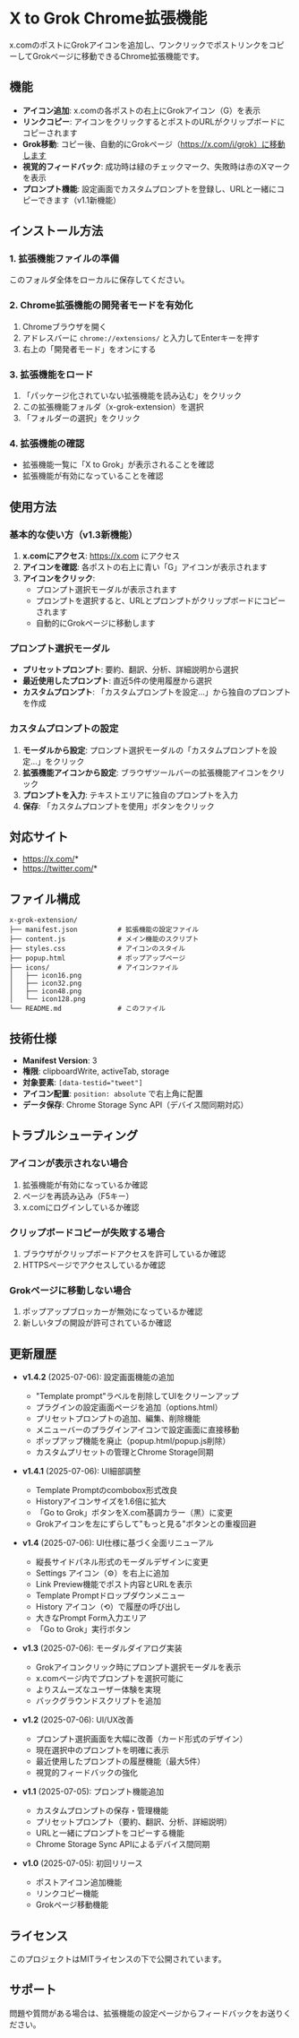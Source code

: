 # X to Grok Chrome拡張機能

x.comのポストにGrokアイコンを追加し、ワンクリックでポストリンクをコピーしてGrokページに移動できるChrome拡張機能です。

## 機能

- **アイコン追加**: x.comの各ポストの右上にGrokアイコン（G）を表示
- **リンクコピー**: アイコンをクリックするとポストのURLがクリップボードにコピーされます
- **Grok移動**: コピー後、自動的にGrokページ（https://x.com/i/grok）に移動します
- **視覚的フィードバック**: 成功時は緑のチェックマーク、失敗時は赤のXマークを表示
- **プロンプト機能**: 設定画面でカスタムプロンプトを登録し、URLと一緒にコピーできます（v1.1新機能）

## インストール方法

### 1. 拡張機能ファイルの準備
このフォルダ全体をローカルに保存してください。

### 2. Chrome拡張機能の開発者モードを有効化
1. Chromeブラウザを開く
2. アドレスバーに `chrome://extensions/` と入力してEnterキーを押す
3. 右上の「開発者モード」をオンにする

### 3. 拡張機能をロード
1. 「パッケージ化されていない拡張機能を読み込む」をクリック
2. この拡張機能フォルダ（x-grok-extension）を選択
3. 「フォルダーの選択」をクリック

### 4. 拡張機能の確認
- 拡張機能一覧に「X to Grok」が表示されることを確認
- 拡張機能が有効になっていることを確認

## 使用方法

### 基本的な使い方（v1.3新機能）
1. **x.comにアクセス**: https://x.com にアクセス
2. **アイコンを確認**: 各ポストの右上に青い「G」アイコンが表示されます
3. **アイコンをクリック**: 
   - プロンプト選択モーダルが表示されます
   - プロンプトを選択すると、URLとプロンプトがクリップボードにコピーされます
   - 自動的にGrokページに移動します

### プロンプト選択モーダル
- **プリセットプロンプト**: 要約、翻訳、分析、詳細説明から選択
- **最近使用したプロンプト**: 直近5件の使用履歴から選択
- **カスタムプロンプト**: 「カスタムプロンプトを設定...」から独自のプロンプトを作成

### カスタムプロンプトの設定
1. **モーダルから設定**: プロンプト選択モーダルの「カスタムプロンプトを設定...」をクリック
2. **拡張機能アイコンから設定**: ブラウザツールバーの拡張機能アイコンをクリック
3. **プロンプトを入力**: テキストエリアに独自のプロンプトを入力
4. **保存**: 「カスタムプロンプトを使用」ボタンをクリック

## 対応サイト

- https://x.com/*
- https://twitter.com/*

## ファイル構成

```
x-grok-extension/
├── manifest.json          # 拡張機能の設定ファイル
├── content.js             # メイン機能のスクリプト
├── styles.css             # アイコンのスタイル
├── popup.html             # ポップアップページ
├── icons/                 # アイコンファイル
│   ├── icon16.png
│   ├── icon32.png
│   ├── icon48.png
│   └── icon128.png
└── README.md              # このファイル
```

## 技術仕様

- **Manifest Version**: 3
- **権限**: clipboardWrite, activeTab, storage
- **対象要素**: `[data-testid="tweet"]`
- **アイコン配置**: `position: absolute` で右上角に配置
- **データ保存**: Chrome Storage Sync API（デバイス間同期対応）

## トラブルシューティング

### アイコンが表示されない場合
1. 拡張機能が有効になっているか確認
2. ページを再読み込み（F5キー）
3. x.comにログインしているか確認

### クリップボードコピーが失敗する場合
1. ブラウザがクリップボードアクセスを許可しているか確認
2. HTTPSページでアクセスしているか確認

### Grokページに移動しない場合
1. ポップアップブロッカーが無効になっているか確認
2. 新しいタブの開設が許可されているか確認

## 更新履歴

- **v1.4.2** (2025-07-06): 設定画面機能の追加
  - "Template prompt"ラベルを削除してUIをクリーンアップ
  - プラグインの設定画面ページを追加（options.html）
  - プリセットプロンプトの追加、編集、削除機能
  - メニューバーのプラグインアイコンで設定画面に直接移動
  - ポップアップ機能を廃止（popup.html/popup.js削除）
  - カスタムプリセットの管理とChrome Storage同期

- **v1.4.1** (2025-07-06): UI細部調整
  - Template Promptのcombobox形式改良
  - Historyアイコンサイズを1.6倍に拡大
  - 「Go to Grok」ボタンをX.com基調カラー（黒）に変更
  - Grokアイコンを左にずらして"もっと見る"ボタンとの重複回避

- **v1.4** (2025-07-06): UI仕様に基づく全面リニューアル
  - 縦長サイドパネル形式のモーダルデザインに変更
  - Settings アイコン（⚙️）を右上に追加
  - Link Preview機能でポスト内容とURLを表示
  - Template Promptドロップダウンメニュー
  - History アイコン（⟲）で履歴の呼び出し
  - 大きなPrompt Form入力エリア
  - 「Go to Grok」実行ボタン

- **v1.3** (2025-07-06): モーダルダイアログ実装
  - Grokアイコンクリック時にプロンプト選択モーダルを表示
  - x.comページ内でプロンプトを選択可能に
  - よりスムーズなユーザー体験を実現
  - バックグラウンドスクリプトを追加

- **v1.2** (2025-07-06): UI/UX改善
  - プロンプト選択画面を大幅に改善（カード形式のデザイン）
  - 現在選択中のプロンプトを明確に表示
  - 最近使用したプロンプトの履歴機能（最大5件）
  - 視覚的フィードバックの強化

- **v1.1** (2025-07-05): プロンプト機能追加
  - カスタムプロンプトの保存・管理機能
  - プリセットプロンプト（要約、翻訳、分析、詳細説明）
  - URLと一緒にプロンプトをコピーする機能
  - Chrome Storage Sync APIによるデバイス間同期

- **v1.0** (2025-07-05): 初回リリース
  - ポストアイコン追加機能
  - リンクコピー機能
  - Grokページ移動機能

## ライセンス

このプロジェクトはMITライセンスの下で公開されています。

## サポート

問題や質問がある場合は、拡張機能の設定ページからフィードバックをお送りください。


